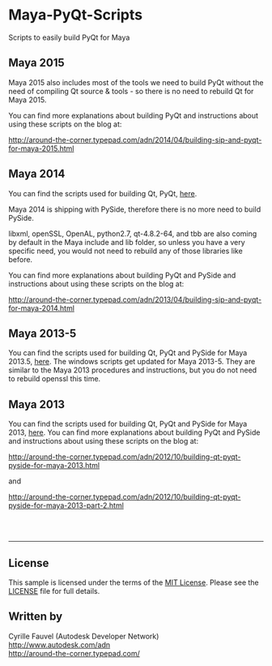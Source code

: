 # Maya-PyQt-Scripts
Scripts to easily build PyQt for Maya


## Maya 2015
Maya 2015 also includes most of the tools we need to build PyQt without the need of compiling Qt source & tools - so there is no need to rebuild Qt for Maya 2015.

You can find more explanations about building PyQt and instructions about using these scripts on the blog at:

http://around-the-corner.typepad.com/adn/2014/04/building-sip-and-pyqt-for-maya-2015.html


## Maya 2014
You can find the scripts used for building Qt, PyQt, [here](https://github.com/cyrillef/Maya-PyQt-Scripts/releases/tag/v2014.0).

Maya 2014 is shipping with PySide, therefore there is no more need to build PySide.

libxml, openSSL, OpenAL, python2.7, qt-4.8.2-64, and tbb are also coming by default in the Maya include and lib folder, so unless you have a very 
specific need, you would not need to rebuild any of those libraries like before.

You can find more explanations about building PyQt and PySide and instructions about using these scripts on the blog at:

http://around-the-corner.typepad.com/adn/2013/04/building-sip-and-pyqt-for-maya-2014.html


## Maya 2013-5
You can find the scripts used for building Qt, PyQt and PySide for Maya 2013.5, [here](https://github.com/cyrillef/Maya-PyQt-Scripts/releases/tag/v2013.5).
The windows scripts get updated for Maya 2013-5. They are similar to the Maya 2013 procedures and instructions, but you do not need to rebuild openssl this time.


## Maya 2013
You can find the scripts used for building Qt, PyQt and PySide for Maya 2013, [here](https://github.com/cyrillef/Maya-PyQt-Scripts/releases/tag/v2013.0).
You can find more explanations about building PyQt and PySide and instructions about using these scripts on the blog at:

http://around-the-corner.typepad.com/adn/2012/10/building-qt-pyqt-pyside-for-maya-2013.html

and

http://around-the-corner.typepad.com/adn/2012/10/building-qt-pyqt-pyside-for-maya-2013-part-2.html


<br />
<br />

--------

## License

This sample is licensed under the terms of the [MIT License](http://opensource.org/licenses/MIT). Please see the [LICENSE](LICENSE) file for full details.


## Written by

Cyrille Fauvel (Autodesk Developer Network)<br />
http://www.autodesk.com/adn<br />
http://around-the-corner.typepad.com/<br />
